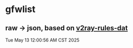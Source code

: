 # gfwlist
## raw -> json, based on [v2ray-rules-dat](https://github.com/Loyalsoldier/v2ray-rules-dat)
Tue May 13 12:00:56 AM CST 2025


